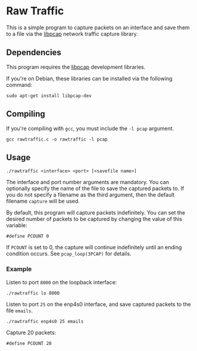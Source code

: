 # Raw Traffic
This is a simple program to capture packets on an interface and save them to a file via the [libpcap](https://www.tcpdump.org/) network traffic capture library.

## Dependencies
This program requires the [libpcap](https://www.tcpdump.org/) development libraries. 

If you're on Debian, these libraries can be installed via the following command: 
```
sudo apt-get install libpcap-dev
```

## Compiling
If you're compiling with `gcc`, you must include the `-l pcap` argument.
```
gcc rawtraffic.c -o rawtraffic -l pcap
```

## Usage
```
./rawtraffic <interface> <port> [<savefile name>]
```

The interface and port number arguments are mandatory. You can optionally specify the name of the file to save the captured packets to. If you do not specify a filename as the third argument, then the default filename `capture` will be used.

By default, this program will capture packets indefinitely. You can set the desired number of packets to be captured by changing the value of this variable:
```
#define PCOUNT 0
```

If `PCOUNT` is set to 0, the capture will continue indefinitely until an ending condition occurs. See `pcap_loop(3PCAP)` for details.

### Example
Listen to port `8000` on the loopback interface:
```
./rawtraffic lo 8000
```

Listen to port `25` on the enp4s0 interface, and save captured packets to the file `emails`.
```
./rawtraffic enp4s0 25 emails
```

Capture 20 packets:
```
#define PCOUNT 20
```
